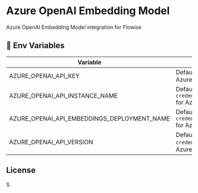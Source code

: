 # Azure OpenAI Embedding Model

Azure OpenAI Embedding Model integration for Flowise

## 🌱 Env Variables

| Variable                                    | Description                                                              | Type   | Default |
| ------------------------------------------- | ------------------------------------------------------------------------ | ------ | ------- |
| AZURE_OPENAI_API_KEY                        | Default `credential.azureOpenAIApiKey` for Azure OpenAI Model            | String |         |
| AZURE_OPENAI_API_INSTANCE_NAME              | Default `credential.azureOpenAIApiInstanceName` for Azure OpenAI Model   | String |         |
| AZURE_OPENAI_API_EMBEDDINGS_DEPLOYMENT_NAME | Default `credential.azureOpenAIApiDeploymentName` for Azure OpenAI Model | String |         |
| AZURE_OPENAI_API_VERSION                    | Default `credential.azureOpenAIApiVersion` for Azure OpenAI Model        | String |         |

## License

S.
